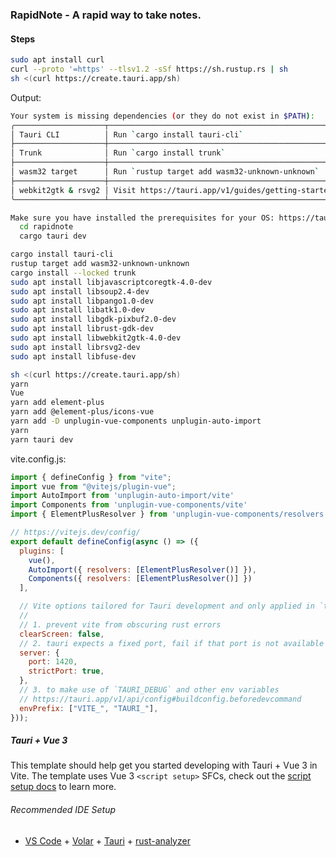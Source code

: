 ### RapidNote - A rapid way to take notes.

#### Steps

```bash
sudo apt install curl
curl --proto '=https' --tlsv1.2 -sSf https://sh.rustup.rs | sh
sh <(curl https://create.tauri.app/sh)
```

Output:
```bash
Your system is missing dependencies (or they do not exist in $PATH):
╭────────────────────┬──────────────────────────────────────────────────────────────────────────────────╮
│ Tauri CLI          │ Run `cargo install tauri-cli`                                                    │
├────────────────────┼──────────────────────────────────────────────────────────────────────────────────┤
│ Trunk              │ Run `cargo install trunk`                                                        │
├────────────────────┼──────────────────────────────────────────────────────────────────────────────────┤
│ wasm32 target      │ Run `rustup target add wasm32-unknown-unknown`                                   │
├────────────────────┼──────────────────────────────────────────────────────────────────────────────────┤
│ webkit2gtk & rsvg2 │ Visit https://tauri.app/v1/guides/getting-started/prerequisites#setting-up-linux │
╰────────────────────┴──────────────────────────────────────────────────────────────────────────────────╯

Make sure you have installed the prerequisites for your OS: https://tauri.app/v1/guides/getting-started/prerequisites, then run:
  cd rapidnote
  cargo tauri dev
```

```bash
cargo install tauri-cli
rustup target add wasm32-unknown-unknown
cargo install --locked trunk
sudo apt install libjavascriptcoregtk-4.0-dev
sudo apt install libsoup2.4-dev
sudo apt install libpango1.0-dev
sudo apt install libatk1.0-dev
sudo apt install libgdk-pixbuf2.0-dev
sudo apt install librust-gdk-dev
sudo apt install libwebkit2gtk-4.0-dev
sudo apt install librsvg2-dev
sudo apt install libfuse-dev
```


```bash
sh <(curl https://create.tauri.app/sh)
yarn
Vue
yarn add element-plus
yarn add @element-plus/icons-vue
yarn add -D unplugin-vue-components unplugin-auto-import
yarn
yarn tauri dev
```

vite.config.js:
```javascript
import { defineConfig } from "vite";
import vue from "@vitejs/plugin-vue";
import AutoImport from 'unplugin-auto-import/vite'
import Components from 'unplugin-vue-components/vite'
import { ElementPlusResolver } from 'unplugin-vue-components/resolvers'

// https://vitejs.dev/config/
export default defineConfig(async () => ({
  plugins: [
    vue(),
    AutoImport({ resolvers: [ElementPlusResolver()] }),
    Components({ resolvers: [ElementPlusResolver()] })
  ],

  // Vite options tailored for Tauri development and only applied in `tauri dev` or `tauri build`
  //
  // 1. prevent vite from obscuring rust errors
  clearScreen: false,
  // 2. tauri expects a fixed port, fail if that port is not available
  server: {
    port: 1420,
    strictPort: true,
  },
  // 3. to make use of `TAURI_DEBUG` and other env variables
  // https://tauri.app/v1/api/config#buildconfig.beforedevcommand
  envPrefix: ["VITE_", "TAURI_"],
}));
```


##### Tauri + Vue 3

This template should help get you started developing with Tauri + Vue 3 in Vite. The template uses Vue 3 `<script setup>` SFCs, check out the [script setup docs](https://v3.vuejs.org/api/sfc-script-setup.html#sfc-script-setup) to learn more.

###### Recommended IDE Setup

- [VS Code](https://code.visualstudio.com/) + [Volar](https://marketplace.visualstudio.com/items?itemName=Vue.volar) + [Tauri](https://marketplace.visualstudio.com/items?itemName=tauri-apps.tauri-vscode) + [rust-analyzer](https://marketplace.visualstudio.com/items?itemName=rust-lang.rust-analyzer)
